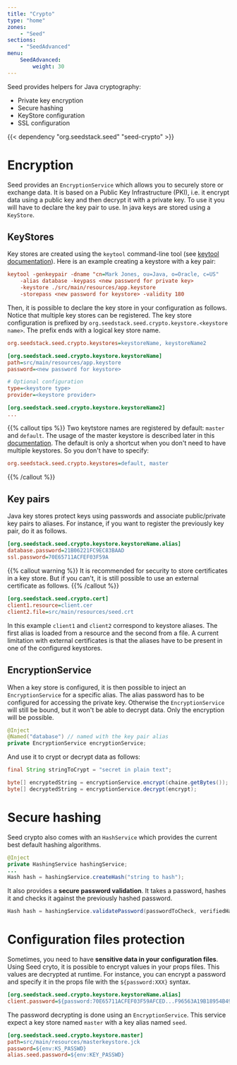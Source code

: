 ```yaml
---
title: "Crypto"
type: "home"
zones:
    - "Seed"
sections:
    - "SeedAdvanced"
menu:
    SeedAdvanced:
        weight: 30
---
```


Seed provides helpers for Java cryptography:

 * Private key encryption
 * Secure hashing
 * KeyStore configuration
 * SSL configuration

{{< dependency "org.seedstack.seed" "seed-crypto" >}}

# Encryption

Seed provides an `EncryptionService` which allows you to securely store or exchange data. It is based on a Public Key Infrastructure (PKI),
i.e. it encrypt data using a public key and then decrypt it with a private key. To use it you will have to declare the key pair to use.
In java keys are stored using a `KeyStore`.

## KeyStores

Key stores are created using the `keytool` command-line tool (see [keytool documentation](http://docs.oracle.com/javase/8/docs/technotes/tools/windows/keytool.html)).
Here is an example creating a keystore with a key pair:

```ini
keytool -genkeypair -dname "cn=Mark Jones, ou=Java, o=Oracle, c=US"
    -alias database -keypass <new password for private key>
    -keystore ./src/main/resources/app.keystore
    -storepass <new password for keystore> -validity 180
```

Then, it is possible to declare the key store in your configuration as follows. Notice that multiple key stores can be registered.
The key store configuration is prefixed by `org.seedstack.seed.crypto.keystore.<keystore name>`. The prefix ends with a
logical key store name.

```ini
org.seedstack.seed.crypto.keystores=keystoreName, keystoreName2

[org.seedstack.seed.crypto.keystore.keystoreName]
path=src/main/resources/app.keystore
password=<new password for keystore>

# Optional configuration
type=<keystore type>
provider=<keystore provider>

[org.seedstack.seed.crypto.keystore.keystoreName2]
...
```

{{% callout tips %}}
Two keytstore names are registered by default: `master` and `default`. The usage of the master keystore is described later
in this [documentation](#configuration-files-protection). The default is only a shortcut when you don't need to have multiple
keystores. So you don't have to specify:

```ini
org.seedstack.seed.crypto.keystores=default, master
```
{{% /callout %}}

## Key pairs

Java key stores protect keys using passwords and associate public/private key pairs to aliases. For instance, if you want
to register the previously key pair, do it as follows.

```ini
[org.seedstack.seed.crypto.keystore.keystoreName.alias]
database.password=21B06221FC9EC83BAAD
ssl.password=70E65711ACFEF03F59A
```

{{% callout warning %}}
It is recommended for security to store certificates in a key store. But if you can't, it is still possible to use an external certificate as follows.
{{% /callout %}}

```ini
[org.seedstack.seed.crypto.cert]
client1.resource=client.cer
client2.file=src/main/resources/seed.crt
```
In this example `client1` and `client2` correspond to keystore aliases. The first alias is loaded from a resource and
the second from a file. A current limitation with external certificates is that the aliases have to be present in one of the configured keystores.

## EncryptionService
When a key store is configured, it is then possible to inject an `EncryptionService` for a specific alias.
The alias password has to be configured for accessing the private key. Otherwise the `EncryptionService`
will still be bound, but it won't be able to decrypt data. Only the encryption will be possible.

```java
@Inject
@Named("database") // named with the key pair alias
private EncryptionService encryptionService;
```

And use it to crypt or decrypt data as follows:

```java
final String stringToCrypt = "secret in plain text";

byte[] encryptedString = encryptionService.encrypt(chaine.getBytes());
byte[] decryptedString = encryptionService.decrypt(encrypt);
```

# Secure hashing

Seed crypto also comes with an `HashService` which provides the current best default hashing algorithms.

```java
@Inject
private HashingService hashingService;
...
Hash hash = hashingService.createHash("string to hash");
```

It also provides a **secure password validation**. It takes a password, hashes it and checks
it against the previously hashed password.

```java
Hash hash = hashingService.validatePassword(passwordToCheck, verifiedHash);
```

# Configuration files protection

Sometimes, you need to have **sensitive data in your configuration files**. Using Seed cryto, it is possible to
encrypt values in your props files. This values are decrypted at runtime. For instance, you can encrypt a password
and specify it in the props file with the `${password:XXX}` syntax.

```ini
[org.seedstack.seed.crypto.keystore.keystoreName.alias]
client.password=${password:70E65711ACFEF03F59AFCED...F96563A19B18954B49DD59}
```

The password decrypting is done using an `EncryptionService`. This service expect a key store named `master` with a
key alias named `seed`.

```ini
[org.seedstack.seed.crypto.keystore.master]
path=src/main/resources/masterkeystore.jck
password=${env:KS_PASSWD}
alias.seed.password=${env:KEY_PASSWD}
```